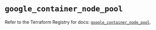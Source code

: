 # `google_container_node_pool`

Refer to the Terraform Registry for docs: [`google_container_node_pool`](https://registry.terraform.io/providers/hashicorp/google/6.11.1/docs/resources/container_node_pool).

